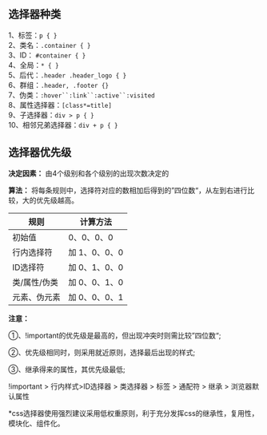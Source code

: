 <!--
 * @Author: hmlhml
 * @Date: 2021-04-30 17:57:38
 * @LastEditTime: 2021-06-02 10:09:32
 * @LastEditors: hmlhml
 * @Description: In User Settings Edit
 * @FilePath: /vuepress-blog/docs/frontEnd/css/BFC.md
-->
## 选择器种类
1、标签：`p { }`  
2、类名：`.container { }`   
3、ID： `#container { }`    
4、全局：`* { }`    
5、后代：`.header .header_logo { }`  
6、群组：`.header, .footer {}`   
7、伪类：`:hover``:link``:active``:visited`  
8、属性选择器：`[class*=title]`   
9、子选择器：`div > p { }`      
10、相邻兄弟选择器：`div + p { }`   


## 选择器优先级

**决定因素：** 由4个级别和各个级别的出现次数决定的

**算法：** 将每条规则中，选择符对应的数相加后得到的”四位数“，从左到右进行比较，大的优先级越高。

|  规则   | 计算方法   | 
|  ----  | ----  |
| 初始值  | 0、0、0、0 |
| 行内选择符  | 加 1、0、0、0 |
| ID选择符  | 加 0、1、0、0 |
| 类/属性/伪类  | 加 0、0、1、0 |
| 元素、伪元素  | 加 0、0、0、1 |


**注意：**  

①、!important的优先级是最高的，但出现冲突时则需比较”四位数“;

②、优先级相同时，则采用就近原则，选择最后出现的样式;

③、继承得来的属性，其优先级最低;

!important > 行内样式>ID选择器 > 类选择器 > 标签 > 通配符 > 继承 > 浏览器默认属性

*css选择器使用强烈建议采用低权重原则，利于充分发挥css的继承性，复用性，模块化、组件化。


